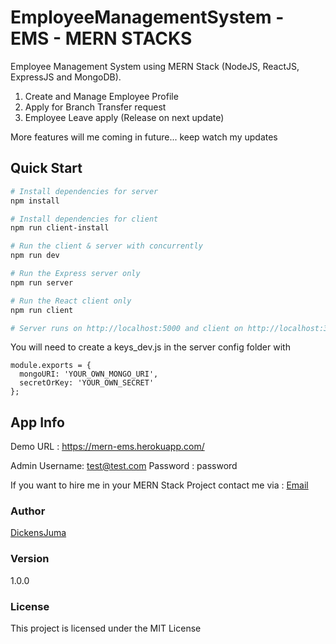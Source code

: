 # EmployeeManagementSystem - EMS - MERN STACKS

Employee Management System using MERN Stack (NodeJS, ReactJS, ExpressJS and MongoDB).

1. Create and Manage Employee Profile
2. Apply for Branch Transfer request
3. Employee Leave apply (Release on next update)

More features will me coming in future... keep watch my updates

## Quick Start

```bash
# Install dependencies for server
npm install

# Install dependencies for client
npm run client-install

# Run the client & server with concurrently
npm run dev

# Run the Express server only
npm run server

# Run the React client only
npm run client

# Server runs on http://localhost:5000 and client on http://localhost:3000
```

You will need to create a keys_dev.js in the server config folder with

```
module.exports = {
  mongoURI: 'YOUR_OWN_MONGO_URI',
  secretOrKey: 'YOUR_OWN_SECRET'
};
```

## App Info

Demo URL : https://mern-ems.herokuapp.com/

Admin Username: test@test.com
Password : password

If you want to hire me in your MERN Stack Project contact me via : [Email](dickensjuma13@gmail.com)

### Author


[DickensJuma](https://github.com/DickensJuma)

### Version

1.0.0

### License

This project is licensed under the MIT License
